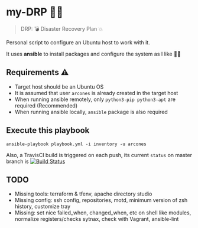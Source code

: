 # my-DRP :woman_firefighter:

> DRP: :bomb: Disaster Recovery Plan :collision:

Personal script to configure an Ubuntu host to work with it.

It uses **ansible** to install packages and configure the system as I like :woman_technologist:

## Requirements :warning:

- Target host should be an Ubuntu OS
- It is assumed that user `arcones` is already created in the target host
- When running ansible remotely, only `python3-pip python3-apt` are required (Recommended)
- When running ansible locally, `ansible` package is also required

## Execute this playbook
```
ansible-playbook playbook.yml -i inventory -u arcones
```

Also, a TravisCI build is triggered on each push, its current `status` on master branch is [![Build Status](https://travis-ci.org/arcones/my-DRP.svg?branch=master)](https://travis-ci.org/arcones/my-DRP)

## TODO
- Missing tools: terraform & tfenv, apache directory studio
- Missing config: ssh config, repositories, motd, minimum version of zsh history, customize tray
- Missing: set nice failed_when, changed_when, etc on shell like modules, normalize registers/checks sytnax, check with Vagrant, ansible-lint

